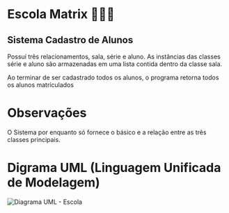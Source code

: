 # Escola Matrix 👨🏻‍💻

## Sistema Cadastro de Alunos
Possuí três relacionamentos, sala, série e aluno. As instâncias
das classes série e aluno são armazenadas em uma lista contida
dentro da classe sala.

Ao terminar de ser cadastrado todos os alunos, o programa
retorna todos os alunos matrículados

# Observações
O Sistema por enquanto só fornece o básico e a relação entre
as três classes principais.

# Digrama UML (Linguagem Unificada de Modelagem)
![Diagrama UML - Escola](https://github.com/Odnerb/escola-matrix/assets/70730555/7e476c6c-21c1-4854-8eb5-b9692595bef8)
